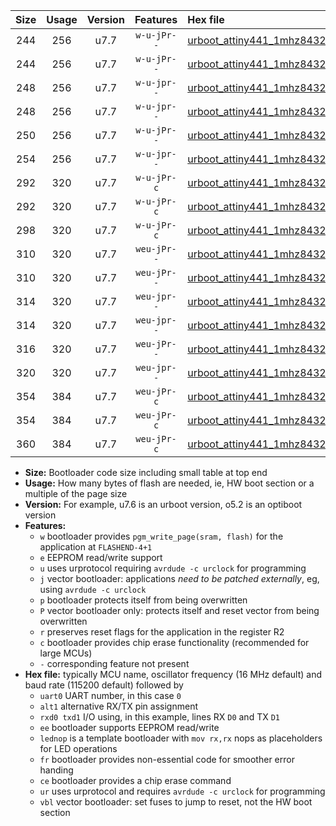 |Size|Usage|Version|Features|Hex file|
|:-:|:-:|:-:|:-:|:--|
|244|256|u7.7|`w-u-jPr--`|[urboot_attiny441_1mhz8432_230400bps_uart0_rxa2_txa1_lednop_ur_vbl.hex](https://raw.githubusercontent.com/stefanrueger/urboot.hex/main/mcus/attiny441/fcpu_1mhz8432/230400_bps/urboot_attiny441_1mhz8432_230400bps_uart0_rxa2_txa1_lednop_ur_vbl.hex)|
|244|256|u7.7|`w-u-jPr--`|[urboot_attiny441_1mhz8432_230400bps_uart1_rxa4_txa5_lednop_ur_vbl.hex](https://raw.githubusercontent.com/stefanrueger/urboot.hex/main/mcus/attiny441/fcpu_1mhz8432/230400_bps/urboot_attiny441_1mhz8432_230400bps_uart1_rxa4_txa5_lednop_ur_vbl.hex)|
|248|256|u7.7|`w-u-jpr--`|[urboot_attiny441_1mhz8432_230400bps_uart0_rxa2_txa1_lednop_fr_ur_vbl.hex](https://raw.githubusercontent.com/stefanrueger/urboot.hex/main/mcus/attiny441/fcpu_1mhz8432/230400_bps/urboot_attiny441_1mhz8432_230400bps_uart0_rxa2_txa1_lednop_fr_ur_vbl.hex)|
|248|256|u7.7|`w-u-jpr--`|[urboot_attiny441_1mhz8432_230400bps_uart1_rxa4_txa5_lednop_fr_ur_vbl.hex](https://raw.githubusercontent.com/stefanrueger/urboot.hex/main/mcus/attiny441/fcpu_1mhz8432/230400_bps/urboot_attiny441_1mhz8432_230400bps_uart1_rxa4_txa5_lednop_fr_ur_vbl.hex)|
|250|256|u7.7|`w-u-jPr--`|[urboot_attiny441_1mhz8432_230400bps_uart0_alt1_rxb2_txa7_lednop_ur_vbl.hex](https://raw.githubusercontent.com/stefanrueger/urboot.hex/main/mcus/attiny441/fcpu_1mhz8432/230400_bps/urboot_attiny441_1mhz8432_230400bps_uart0_alt1_rxb2_txa7_lednop_ur_vbl.hex)|
|254|256|u7.7|`w-u-jpr--`|[urboot_attiny441_1mhz8432_230400bps_uart0_alt1_rxb2_txa7_lednop_fr_ur_vbl.hex](https://raw.githubusercontent.com/stefanrueger/urboot.hex/main/mcus/attiny441/fcpu_1mhz8432/230400_bps/urboot_attiny441_1mhz8432_230400bps_uart0_alt1_rxb2_txa7_lednop_fr_ur_vbl.hex)|
|292|320|u7.7|`w-u-jPr-c`|[urboot_attiny441_1mhz8432_230400bps_uart0_rxa2_txa1_lednop_fr_ce_ur_vbl.hex](https://raw.githubusercontent.com/stefanrueger/urboot.hex/main/mcus/attiny441/fcpu_1mhz8432/230400_bps/urboot_attiny441_1mhz8432_230400bps_uart0_rxa2_txa1_lednop_fr_ce_ur_vbl.hex)|
|292|320|u7.7|`w-u-jPr-c`|[urboot_attiny441_1mhz8432_230400bps_uart1_rxa4_txa5_lednop_fr_ce_ur_vbl.hex](https://raw.githubusercontent.com/stefanrueger/urboot.hex/main/mcus/attiny441/fcpu_1mhz8432/230400_bps/urboot_attiny441_1mhz8432_230400bps_uart1_rxa4_txa5_lednop_fr_ce_ur_vbl.hex)|
|298|320|u7.7|`w-u-jPr-c`|[urboot_attiny441_1mhz8432_230400bps_uart0_alt1_rxb2_txa7_lednop_fr_ce_ur_vbl.hex](https://raw.githubusercontent.com/stefanrueger/urboot.hex/main/mcus/attiny441/fcpu_1mhz8432/230400_bps/urboot_attiny441_1mhz8432_230400bps_uart0_alt1_rxb2_txa7_lednop_fr_ce_ur_vbl.hex)|
|310|320|u7.7|`weu-jPr--`|[urboot_attiny441_1mhz8432_230400bps_uart0_rxa2_txa1_ee_lednop_ur_vbl.hex](https://raw.githubusercontent.com/stefanrueger/urboot.hex/main/mcus/attiny441/fcpu_1mhz8432/230400_bps/urboot_attiny441_1mhz8432_230400bps_uart0_rxa2_txa1_ee_lednop_ur_vbl.hex)|
|310|320|u7.7|`weu-jPr--`|[urboot_attiny441_1mhz8432_230400bps_uart1_rxa4_txa5_ee_lednop_ur_vbl.hex](https://raw.githubusercontent.com/stefanrueger/urboot.hex/main/mcus/attiny441/fcpu_1mhz8432/230400_bps/urboot_attiny441_1mhz8432_230400bps_uart1_rxa4_txa5_ee_lednop_ur_vbl.hex)|
|314|320|u7.7|`weu-jpr--`|[urboot_attiny441_1mhz8432_230400bps_uart0_rxa2_txa1_ee_lednop_fr_ur_vbl.hex](https://raw.githubusercontent.com/stefanrueger/urboot.hex/main/mcus/attiny441/fcpu_1mhz8432/230400_bps/urboot_attiny441_1mhz8432_230400bps_uart0_rxa2_txa1_ee_lednop_fr_ur_vbl.hex)|
|314|320|u7.7|`weu-jpr--`|[urboot_attiny441_1mhz8432_230400bps_uart1_rxa4_txa5_ee_lednop_fr_ur_vbl.hex](https://raw.githubusercontent.com/stefanrueger/urboot.hex/main/mcus/attiny441/fcpu_1mhz8432/230400_bps/urboot_attiny441_1mhz8432_230400bps_uart1_rxa4_txa5_ee_lednop_fr_ur_vbl.hex)|
|316|320|u7.7|`weu-jPr--`|[urboot_attiny441_1mhz8432_230400bps_uart0_alt1_rxb2_txa7_ee_lednop_ur_vbl.hex](https://raw.githubusercontent.com/stefanrueger/urboot.hex/main/mcus/attiny441/fcpu_1mhz8432/230400_bps/urboot_attiny441_1mhz8432_230400bps_uart0_alt1_rxb2_txa7_ee_lednop_ur_vbl.hex)|
|320|320|u7.7|`weu-jpr--`|[urboot_attiny441_1mhz8432_230400bps_uart0_alt1_rxb2_txa7_ee_lednop_fr_ur_vbl.hex](https://raw.githubusercontent.com/stefanrueger/urboot.hex/main/mcus/attiny441/fcpu_1mhz8432/230400_bps/urboot_attiny441_1mhz8432_230400bps_uart0_alt1_rxb2_txa7_ee_lednop_fr_ur_vbl.hex)|
|354|384|u7.7|`weu-jPr-c`|[urboot_attiny441_1mhz8432_230400bps_uart0_rxa2_txa1_ee_lednop_fr_ce_ur_vbl.hex](https://raw.githubusercontent.com/stefanrueger/urboot.hex/main/mcus/attiny441/fcpu_1mhz8432/230400_bps/urboot_attiny441_1mhz8432_230400bps_uart0_rxa2_txa1_ee_lednop_fr_ce_ur_vbl.hex)|
|354|384|u7.7|`weu-jPr-c`|[urboot_attiny441_1mhz8432_230400bps_uart1_rxa4_txa5_ee_lednop_fr_ce_ur_vbl.hex](https://raw.githubusercontent.com/stefanrueger/urboot.hex/main/mcus/attiny441/fcpu_1mhz8432/230400_bps/urboot_attiny441_1mhz8432_230400bps_uart1_rxa4_txa5_ee_lednop_fr_ce_ur_vbl.hex)|
|360|384|u7.7|`weu-jPr-c`|[urboot_attiny441_1mhz8432_230400bps_uart0_alt1_rxb2_txa7_ee_lednop_fr_ce_ur_vbl.hex](https://raw.githubusercontent.com/stefanrueger/urboot.hex/main/mcus/attiny441/fcpu_1mhz8432/230400_bps/urboot_attiny441_1mhz8432_230400bps_uart0_alt1_rxb2_txa7_ee_lednop_fr_ce_ur_vbl.hex)|

- **Size:** Bootloader code size including small table at top end
- **Usage:** How many bytes of flash are needed, ie, HW boot section or a multiple of the page size
- **Version:** For example, u7.6 is an urboot version, o5.2 is an optiboot version
- **Features:**
  + `w` bootloader provides `pgm_write_page(sram, flash)` for the application at `FLASHEND-4+1`
  + `e` EEPROM read/write support
  + `u` uses urprotocol requiring `avrdude -c urclock` for programming
  + `j` vector bootloader: applications *need to be patched externally*, eg, using `avrdude -c urclock`
  + `p` bootloader protects itself from being overwritten
  + `P` vector bootloader only: protects itself and reset vector from being overwritten
  + `r` preserves reset flags for the application in the register R2
  + `c` bootloader provides chip erase functionality (recommended for large MCUs)
  + `-` corresponding feature not present
- **Hex file:** typically MCU name, oscillator frequency (16 MHz default) and baud rate (115200 default) followed by
  + `uart0` UART number, in this case `0`
  + `alt1` alternative RX/TX pin assignment
  + `rxd0 txd1` I/O using, in this example, lines RX `D0` and TX `D1`
  + `ee` bootloader supports EEPROM read/write
  + `lednop` is a template bootloader with `mov rx,rx` nops as placeholders for LED operations
  + `fr` bootloader provides non-essential code for smoother error handing
  + `ce` bootloader provides a chip erase command
  + `ur` uses urprotocol and requires `avrdude -c urclock` for programming
  + `vbl` vector bootloader: set fuses to jump to reset, not the HW boot section
